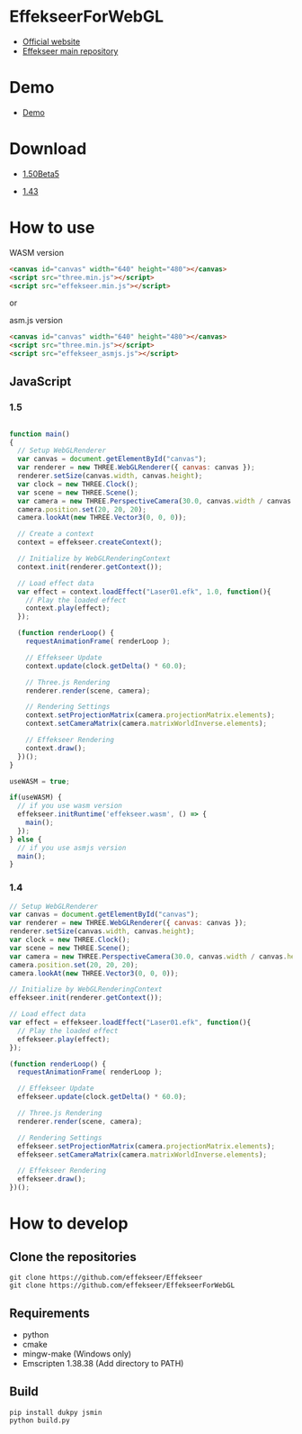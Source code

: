 # EffekseerForWebGL

- [Official website](http://effekseer.github.io)
- [Effekseer main repository](https://github.com/effekseer/Effekseer)

# Demo

- [Demo](https://effekseer.github.io/EffekseerForWebGL/Sample/index.html)

# Download

- [1.50Beta5](https://github.com/effekseer/EffekseerForWebGL/releases/download/NightlyBuild/EffekseerForWebGL150Beta5.zip)

- [1.43](https://github.com/effekseer/EffekseerForWebGL/releases/download/143/EffekseerForWebGL143.zip)

# How to use

WASM version

```html
<canvas id="canvas" width="640" height="480"></canvas>
<script src="three.min.js"></script>
<script src="effekseer.min.js"></script>
```

or

asm.js version

```html
<canvas id="canvas" width="640" height="480"></canvas>
<script src="three.min.js"></script>
<script src="effekseer_asmjs.js"></script>
```

## JavaScript

### 1.5

```js

function main()
{
  // Setup WebGLRenderer
  var canvas = document.getElementById("canvas");
  var renderer = new THREE.WebGLRenderer({ canvas: canvas });
  renderer.setSize(canvas.width, canvas.height);
  var clock = new THREE.Clock();
  var scene = new THREE.Scene();
  var camera = new THREE.PerspectiveCamera(30.0, canvas.width / canvas.height, 1, 1000);
  camera.position.set(20, 20, 20);
  camera.lookAt(new THREE.Vector3(0, 0, 0));

  // Create a context
  context = effekseer.createContext();

  // Initialize by WebGLRenderingContext
  context.init(renderer.getContext());

  // Load effect data
  var effect = context.loadEffect("Laser01.efk", 1.0, function(){
    // Play the loaded effect
    context.play(effect);
  });

  (function renderLoop() {
    requestAnimationFrame( renderLoop );

    // Effekseer Update
    context.update(clock.getDelta() * 60.0);

    // Three.js Rendering
    renderer.render(scene, camera);

    // Rendering Settings
    context.setProjectionMatrix(camera.projectionMatrix.elements);
    context.setCameraMatrix(camera.matrixWorldInverse.elements);

    // Effekseer Rendering
    context.draw();
  })();
}

useWASM = true;

if(useWASM) {
  // if you use wasm version
  effekseer.initRuntime('effekseer.wasm', () => {
    main();
  });
} else {
  // if you use asmjs version
  main();
}

```

### 1.4

```js
// Setup WebGLRenderer
var canvas = document.getElementById("canvas");
var renderer = new THREE.WebGLRenderer({ canvas: canvas });
renderer.setSize(canvas.width, canvas.height);
var clock = new THREE.Clock();
var scene = new THREE.Scene();
var camera = new THREE.PerspectiveCamera(30.0, canvas.width / canvas.height, 1, 1000);
camera.position.set(20, 20, 20);
camera.lookAt(new THREE.Vector3(0, 0, 0));

// Initialize by WebGLRenderingContext
effekseer.init(renderer.getContext());

// Load effect data
var effect = effekseer.loadEffect("Laser01.efk", function(){
  // Play the loaded effect
  effekseer.play(effect);
});

(function renderLoop() {
  requestAnimationFrame( renderLoop );

  // Effekseer Update
  effekseer.update(clock.getDelta() * 60.0);

  // Three.js Rendering
  renderer.render(scene, camera);

  // Rendering Settings
  effekseer.setProjectionMatrix(camera.projectionMatrix.elements);
  effekseer.setCameraMatrix(camera.matrixWorldInverse.elements);

  // Effekseer Rendering
  effekseer.draw();
})();

```

# How to develop

## Clone the repositories

```
git clone https://github.com/effekseer/Effekseer
git clone https://github.com/effekseer/EffekseerForWebGL
```

## Requirements

- python
- cmake
- mingw-make (Windows only)
- Emscripten 1.38.38 (Add directory to PATH)

## Build

```
pip install dukpy jsmin
python build.py
```
